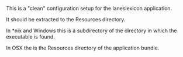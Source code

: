 This is a "clean" configuration setup for the laneslexicon application.

It should be extracted to the Resources directory.

In *nix and Windows this is a subdirectory of the directory in which the executable is found.

In OSX the is the Resources directory of the application bundle.
